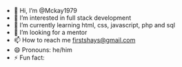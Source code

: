 - 👋 Hi, I’m @Mckay1979
- 👀 I’m interested in full stack development
- 🌱 I’m currently learning html, css, javascript, php and sql
- 💞️ I’m looking for a mentor
- 📫 How to reach me firstshays@gmail.com
- 😄 Pronouns: he/him
- ⚡ Fun fact: 

<!---
Mckay1979/Mckay1979 is a ✨ special ✨ repository because its `README.md` (this file) appears on your GitHub profile.
You can click the Preview link to take a look at your changes.
--->
